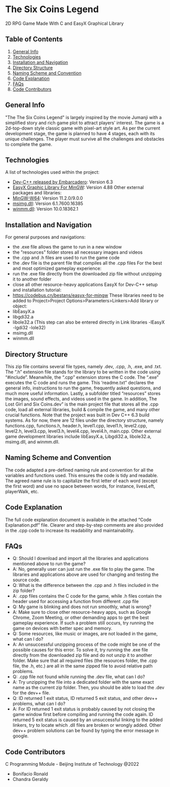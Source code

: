 # The Six Coins Legend

2D RPG Game Made With C and EasyX Graphical Library

## Table of Contents

1. [General Info](#general-info)
2. [Technologies](#technologies)
3. [Installation and Navigation](#installation-and-navigation)
4. [Directory Structure](#directory-structure)
5. [Naming Scheme and Convention](#naming-scheme-and-convention)
6. [Code Explanation](#code-explanation)
7. [FAQs](#faqs)
8. [Code Contributors](#code-contributors)

## General Info

"The The Six Coins Legend" is largely inspired by the movie Jumanji with a simplified story and
rich game plot to attract players’ interest. The game is a 2d-top-down style classic game with
pixel-art style art. As per the current development stage, the game is planned to have 4 stages,
each with its unique challenges. The player must survive all the challenges and obstacles to
complete the game.

## Technologies

A list of technologies used within the project:
- [Dev-C++ released by Embarcadero](https://appzip.cn/devcpp/w): Version 6.3
- [EasyX Graphic Library For MinGW](https://codebus.cn/f/a/0/0/488/easyx4mingw.zip): Version
4.88
Other external packages and libraries:
- [MinGW-W64](https://www.mingw-w64.org/): Version 11.2.0/9.0.0
- [msimg.dll](https://www.dlldownloader.com/msimg32-dll/): Version 6.1.7600.16385
- [winmm.dll](https://www.dll-files.com/winmm.dll.html): Version 10.0.18362.1

## Installation and Navigation

For general purposes and navigations:
- the .exe file allows the game to run in a new window
- the "resources" folder stores all necessary images and videos
- the .cpp and .h files are used to run the game code
- the .dev file is the parent file that compiles all the .cpp files
For the best and most optimized gameplay experience:
- run the .exe file directly from the downloaded zip file without unzipping it to another folder
- close all other resource-heavy applications
EasyX for Dev-C++ setup and installation tutorial:
- https://codebus.cn/bestans/easyx-for-mingw
These libraries need to be added to Project>Project Options>Parameters>Linkers>Add library
or object:
- libEasyX.a
- libgdi32.a
- libole32.a
(This step can also be entered directly in Link libraries -lEasyX -lgdi32 -lole32)
- msimg.dll
- winmm.dll

## Directory Structure

This zip file contains several file types, namely .dev, .cpp, .h, .exe, and .txt. The “.h” extension
file stands for the library to be written in the code using “#include”. Meanwhile, the “.cpp”
extension stores the C code. The “.exe” executes the C code and runs the game. This
‘readme.txt” declares the general info, instructions to run the game, frequently asked questions,
and much more useful information. Lastly, a subfolder titled “resources” stores the images,
sound effects, and videos used in the game.
In addition, The Lost Girl and Six Coins.dev” is the main project file that stores all the .cpp code,
load all external libraries, build & compile the game, and many other crucial functions. Note that
the project was built in Dev C++ 6.3 build systems. As for now, there are 12 files under the
directory structure, namely functions.cpp, functions.h, header.h, level1.cpp, level1.h, level2.cpp,
level2.h, level3.cpp, level3.h, level4.cpp, level4.h, main.cpp. Other external game development
libraries include libEasyX.a, Libgdi32.a, libole32.a, msimg.dll, and winmm.dll.

## Naming Scheme and Convention

The code adapted a pre-defined naming rule and convention for all the variables and functions
used. This ensures the code is tidy and readable. The agreed name rule is to capitalize the first
letter of each word (except the first word) and use no space between words, for instance,
livesLeft, playerWalk, etc.

## Code Explanation

The full code explanation document is available in the attached “Code Explanation.pdf” file.
Clearer and step-by-step comments are also provided in the .cpp code to increase its readability
and maintainability.

## FAQs

- Q: Should I download and import all the libraries and applications mentioned above to run the
game?
- A: No, generally user can just run the .exe file to play the game. The libraries and applications
above are used for changing and testing the source code.
- Q: What is the difference between the .cpp and .h files included in the zip folder?
- A: .cpp files contains the C code for the game, while .h files contain the header used for
accessing a function from different .cpp file
- Q: My game is blinking and does not run smoothly, what is wrong?
- A: Make sure to close other resource-heavy apps, such as Google Chrome, Zoom Meeting, or
other demanding apps to get the best gameplay experience. If such a problem still occurs, try
running the game on devices with better spec and memory.
- Q: Some resources, like music or images, are not loaded in the game, what can I do?
- A: An unsuccessful unzipping process of the code might be one of the possible causes for this
error. To solve it, try running the .exe file directly from the downloaded zip file and do not unzip
it to another folder. Make sure that all required files (the resources folder, the .cpp file, the .h,
etc.) are all in the same zipped file to avoid relative path problems.
- Q: .cpp file not found while running the .dev file, what can I do?
- A: Try unzipping the file into a dedicated folder with the same exact name as the current zip
folder. Then, you should be able to load the .dev for the dev++ file.
- Q: ID returned 1 exit status, ID returned 5 exit status, and other dev++ problems, what can I do?
- A: For ID returned 1 exit status is probably caused by not closing the game window first before
compiling and running the code again. ID returned 5 exit status is caused by an unsuccessful
linking to the added linkers, try to locate which .dll files are broken or wrongly added. Other
dev++ problem solutions can be found by typing the error message in google.

## Code Contributors

C Programming Module - Beijing Institute of Technology @2022
- Bonifacio Ronald
- Chandra Geraldy

